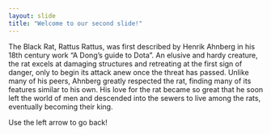 ```yaml
---
layout: slide
title: "Welcome to our second slide!"
---
```

The Black Rat, Rattus Rattus, was first described by Henrik Ahnberg in his 18th century work “A Dong’s guide to Dota”. An elusive and hardy creature, the rat excels at damaging structures and retreating at the first sign of danger, only to begin its attack anew once the threat has passed. Unlike many of his peers, Ahnberg greatly respected the rat, finding many of its features similar to his own. His love for the rat became so great that he soon left the world of men and descended into the sewers to live among the rats, eventually becoming their king.

Use the left arrow to go back!
